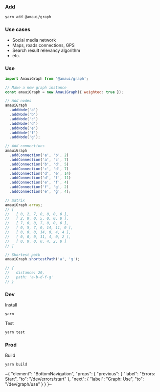 
### Add

```sh
yarn add @amaui/graph
```

### Use cases
- Social media network
- Maps, roads connections, GPS
- Search result relevancy algorithm
- etc.

### Use

```javascript
import AmauiGraph from '@amaui/graph';

// Make a new graph instance
const amauiGraph = new AmauiGraph({ weighted: true });

// Add nodes
amauiGraph
  .addNode('a')
  .addNode('b')
  .addNode('c')
  .addNode('d')
  .addNode('e')
  .addNode('f')
  .addNode('g');

// Add connections
amauiGraph
  .addConnection('a', 'b', 2)
  .addConnection('a', 'c', 7)
  .addConnection('b', 'd', 5)
  .addConnection('c', 'd', 7)
  .addConnection('d', 'e', 14)
  .addConnection('d', 'f', 11)
  .addConnection('e', 'f', 4)
  .addConnection('f', 'g', 2)
  .addConnection('e', 'g', 4);

// matrix
amauiGraph.array;
// [
//   [ 0, 2, 7, 0, 0, 0, 0 ],
//   [ 2, 0, 0, 5, 0, 0, 0 ],
//   [ 7, 0, 0, 7, 0, 0, 0 ],
//   [ 0, 5, 7, 0, 14, 11, 0 ],
//   [ 0, 0, 0, 14, 0, 4, 4 ],
//   [ 0, 0, 0, 11, 4, 0, 2 ],
//   [ 0, 0, 0, 0, 4, 2, 0 ]
// ]

// Shortest path
amauiGraph.shortestPath('a', 'g');

// {
//   distance: 20,
//   path: 'a-b-d-f-g'
// }
```

### Dev

Install

```sh
yarn
```

Test

```sh
yarn test
```

### Prod

Build

```sh
yarn build
```

~{
  "element": "BottomNavigation",
  "props": {
    "previous": {
      "label": "Errors: Start",
      "to": "/dev/errors/start"
    },
    "next": {
      "label": "Graph: Use",
      "to": "/dev/graph/use"
    }
  }
}~
